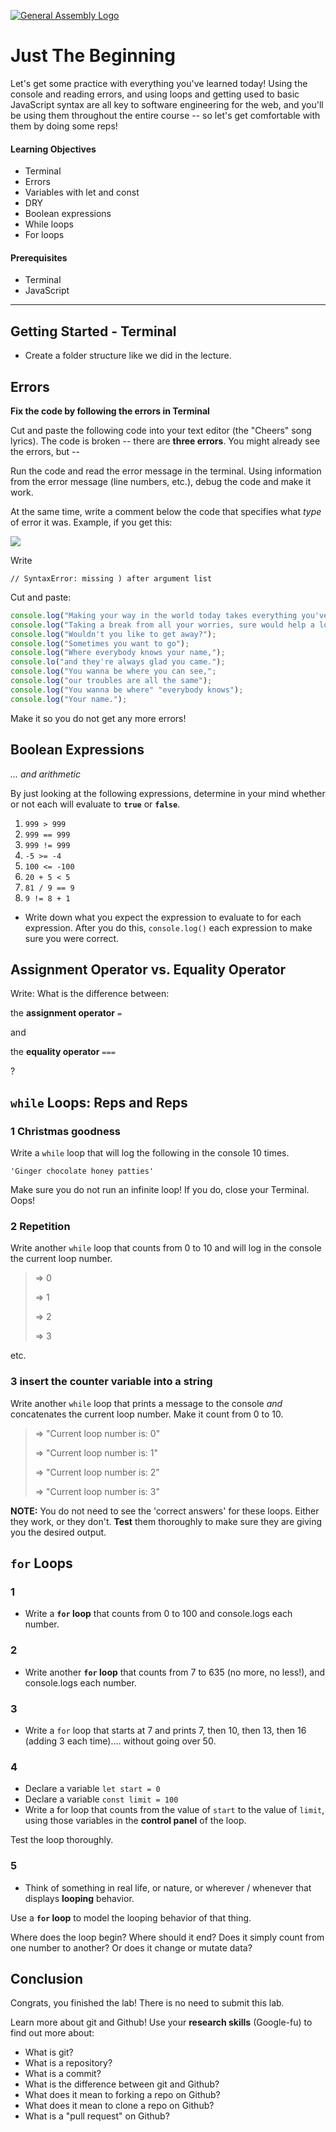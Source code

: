 [![General Assembly Logo](https://camo.githubusercontent.com/1a91b05b8f4d44b5bbfb83abac2b0996d8e26c92/687474703a2f2f692e696d6775722e636f6d2f6b6538555354712e706e67)](https://generalassemb.ly)

# Just The Beginning

Let's get some practice with everything you've learned today! Using the console and reading errors, and using loops and getting used to basic JavaScript syntax are all key to software engineering for the web, and you'll be using them throughout the entire course -- so let's get comfortable with them by doing some reps!

#### Learning Objectives

- Terminal
- Errors
- Variables with let and const
- DRY
- Boolean expressions
- While loops
- For loops

#### Prerequisites

- Terminal
- JavaScript

---

## Getting Started - Terminal

* Create a folder structure like we did in the lecture.

## Errors

**Fix the code by following the errors in Terminal**

Cut and paste the following code into your text editor (the "Cheers" song lyrics). The code is broken -- there are **three errors**. You might already see the errors, but --

Run the code and read the error message in the terminal. Using information from the error message (line numbers, etc.), debug the code and make it work.

At the same time, write a comment below the code that specifies what _type_ of error it was. Example, if you get this:

![](https://i.imgur.com/KRHtmPM.png)

Write

```
// SyntaxError: missing ) after argument list
```

Cut and paste:

```javascript
console.log("Making your way in the world today takes everything you've got.");
console.log("Taking a break from all your worries, sure would help a lot.");
console.log("Wouldn't you like to get away?");
console.log("Sometimes you want to go");
console.log("Where everybody knows your name,");
console.lo("and they're always glad you came.");
console.log("You wanna be where you can see,";
console.log("our troubles are all the same");
console.log("You wanna be where" "everybody knows");
console.log("Your name.");
```

Make it so you do not get any more errors!

## Boolean Expressions
*... and arithmetic*

By just looking at the following expressions, determine in your mind whether or not each will evaluate to **`true`** or **`false`**.  

1. `999 > 999`
2. `999 == 999`
3. `999 != 999`
4. `-5 >= -4`
5. `100 <= -100`
6. `20 + 5 < 5`
7. `81 / 9 == 9`
8. `9 != 8 + 1`

* Write down what you expect the expression to evaluate to for each expression.  After you do this, `console.log()` each expression to make sure you were correct.

## Assignment Operator vs. Equality Operator

Write: What is the difference between:

the **assignment operator** `=`

and

the **equality operator** `===`

?

## `while` Loops: Reps and Reps

### 1 Christmas goodness

Write a `while` loop that will log the following in the console 10 times. 

```
'Ginger chocolate honey patties'
```

Make sure you do not run an infinite loop! If you do, close your Terminal. Oops!


### 2 Repetition

Write another `while` loop that counts from 0 to 10 and will log in the console the current loop number.

> => 0
>
> => 1
>
> => 2
>
> => 3

etc.

### 3 insert the counter variable into a string

Write another `while` loop that prints a message to the console _and_ concatenates the current loop number. Make it count from 0 to 10.

> => "Current loop number is: 0"
>
> => "Current loop number is: 1"
>
> => "Current loop number is: 2"
>
> => "Current loop number is: 3"


**NOTE:** You do not need to see the 'correct answers' for these loops. Either they work, or they don't. **Test** them thoroughly to make sure they are giving you the desired output.

## `for` Loops

### 1
* Write a **`for` loop** that counts from 0 to 100 and console.logs each number.

### 2
* Write another **`for` loop** that counts from 7 to 635 (no more, no less!), and console.logs each number.

### 3
* Write a `for` loop that starts at 7 and prints 7, then 10, then 13, then 16 (adding 3 each time).... without going over 50.

### 4
* Declare a variable `let start = 0`
* Declare a variable `const limit = 100`
* Write a for loop that counts from the value of `start` to the value of `limit`, using those variables in the **control panel** of the loop.

Test the loop thoroughly.

### 5
* Think of something in real life, or nature, or wherever / whenever that displays **looping** behavior.

Use a **`for` loop** to model the looping behavior of that thing.

Where does the loop begin? Where should it end? Does it simply count from one number to another? Or does it change or mutate data?

## Conclusion

Congrats, you finished the lab! There is no need to submit this lab.

Learn more about git and Github! Use your **research skills** (Google-fu) to find out more about:

* What is git?
* What is a repository?
* What is a commit?
* What is the difference between git and Github?
* What does it mean to forking a repo on Github?
* What does it mean to clone a repo on Github?
* What is a "pull request" on Github?
